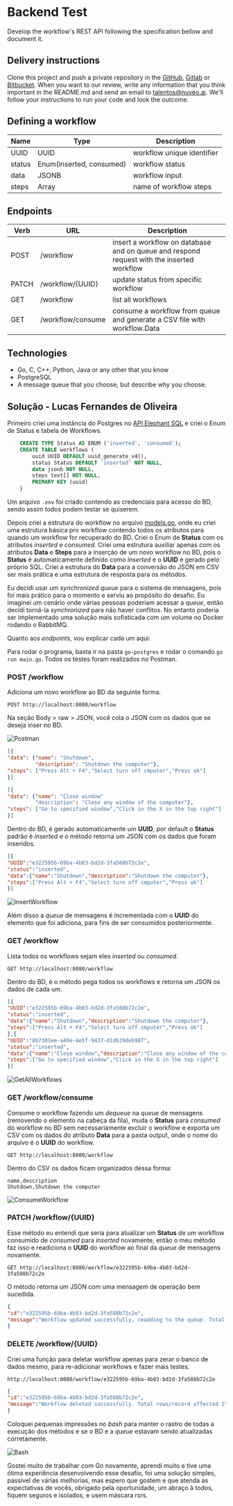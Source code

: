 # Backend Test

Develop the workflow's REST API following the specification bellow and document it.

## Delivery instructions

Clone this project and push a private repository in the [GitHub](https://github.com/), [Gitlab](https://about.gitlab.com/) or [Bitbucket](https://bitbucket.org/). When you want to our review, write any information that you think important in the README.md and send an email to talentos@nuveo.ai. We'll follow your instructions to run your code and look the outcome. 

## Defining a workflow

|Name|Type|Description|
|-|-|-|
|UUID|UUID|workflow unique identifier|
|status|Enum(inserted, consumed)|workflow status|
|data|JSONB|workflow input|
|steps|Array|name of workflow steps

## Endpoints

|Verb|URL|Description|
|-|-|-|
|POST|/workflow|insert a workflow on database and on queue and respond request with the inserted workflow|
|PATCH|/workflow/{UUID}|update status from specific workflow|
|GET|/workflow|list all workflows|
|GET|/workflow/consume|consume a workflow from queue and generate a CSV file with workflow.Data|

## Technologies

- Go, C, C++, Python, Java or any other that you know
- PostgreSQL
- A message queue that you choose, but describe why you choose.

## Solução - Lucas Fernandes de Oliveira

Primeiro criei uma instância do Postgres no [API Elephant SQL](https://api.elephantsql.com/) e criei o Enum de Status e tabela de Workflows.

```sql
    CREATE TYPE Status AS ENUM ('inserted', 'consumed');
    CREATE TABLE workflows (
    	uuid UUID DEFAULT uuid_generate_v4(),
    	status Status DEFAULT 'inserted' NOT NULL,
    	data jsonb NOT NULL,
    	steps text[] NOT NULL,
    	PRIMARY KEY (uuid)
    }
````

Um arquivo ```.env``` foi criado contendo as credenciais para acesso do BD, sendo assim todos podem testar se quiserem.

Depois criei a estrutura do workflow no arquivo [models.go](https://github.com/LucasFOliveira/backend-test/blob/master/go-postgres/models/models.go), onde eu criei uma estrutura básica pro workflow contendo todos os atributos para quando um workflow for recuperado do BD. Criei o Enum de **Status** com os atributos *inserted* e *consumed*. Criei uma estrutura auxiliar apenas com os atributos **Data** e **Steps** para a inserção de um novo workflow no BD, pois o **Status** é automaticamente definido como *inserted* e o **UUID** é gerado pelo próprio SQL. Criei a estrutura do **Data** para a conversão do JSON em CSV ser mais prática e uma estrutura de resposta para os métodos.

Eu decidi usar um *synchronized queue* para o sistema de mensagens, pois foi mais prático para o momento e serviu ao propósito do desafio. Eu imaginei um cenário onde várias pessoas poderiam acessar a *queue*, então decidi torná-la *synchronized* para não haver conflitos. No entanto poderia ser implementado uma solução mais sofisticada com um volume no Docker rodando o RabbitMQ.

Quanto aos *endpoints*, vou explicar cada um aqui:

Para rodar o programa, basta ir na pasta ```go-postgres``` e rodar o comando ```go run main.go```. Todos os testes foram realizados no Postman.

### POST /workflow

Adiciona um novo workflow ao BD da seguinte forma.

```POST http://localhost:8080/workflow```

Na seção Body > raw > JSON, você cola o JSON com os dados que se deseja inser no BD.

![Postman](https://github.com/LucasFOliveira/backend-test/blob/master/go-postgres/images/postman.png?raw=true)

```json
[{
"data": {"name": "Shutdown",
		 "description": "Shutdown the computer"},
"steps": ["Press Alt + F4","Select turn off cmputer","Press ok"]
}]
```

```json
[{
"data": {"name": "Close window"
		 "description": "Close any window of the computer"},
"steps": ["Go to specified window","Click in the X in the top right"]
}]
```

Dentro do BD, é gerado automaticamente um **UUID**, por default o **Status** padrão é *inserted* e o método retorna um JSON com os dados que foram inseridos.

```json
[{
"UUID":"e322595b-69ba-4b03-bd2d-3fa588b72c2e",
"status":"inserted",
"data":{"name":"Shutdown","description":"Shutdown the computer"},
"steps":["Press Alt + F4","Select turn off cmputer","Press ok"]
}]
```

![InsertWorkflow](https://github.com/LucasFOliveira/backend-test/blob/master/go-postgres/images/insert.png?raw=true)

Além disso a *queue* de mensagens é incrementada com o **UUID** do elemento que foi adiciona, para fins de ser consumidos posteriormente.

### GET /workflow

Lista todos os workflows sejam eles *inserted* ou *consumed*.

```GET http://localhost:8080/workflow```

Dentro do BD, é o método pega todos os workflows e retorna um JSON os dados de cada um.

```json
[{
"UUID":"e322595b-69ba-4b03-bd2d-3fa588b72c2e",
"status":"inserted",
"data":{"name":"Shutdown","description":"Shutdown the computer"},
"steps":["Press Alt + F4","Select turn off cmputer","Press ok"]
},{
"UUID":"8b7301ee-a40e-4e5f-9437-d1d629deb987",
"status":"inserted",
"data":{"name":"Close window","description":"Close any window of the computer"},
"steps":["Go to specified window","Click in the X in the top right"]
}]
```
![GetAllWorkflows](https://github.com/LucasFOliveira/backend-test/blob/master/go-postgres/images/get.png?raw=true)

### GET /workflow/consume

Consome o workflow fazendo um *dequeue* na *queue* de mensagens (removendo o elemento na cabeça da fila), muda o **Status** para *consumed* do workflow no BD sem necessariamente excluir o workflow e exporta um CSV com os dados do atributo **Data** para a pasta output, onde o nome do arquivo é o **UUID** do workflow.

```GET http://localhost:8080/workflow```

Dentro do CSV os dados ficam organizados dessa forma:

```
name,description
Shutdown,Shutdown the computer
```

![ConsumeWorkflow](https://github.com/LucasFOliveira/backend-test/blob/master/go-postgres/images/consumed.png?raw=true)

### PATCH /workflow/{UUID}

Esse método eu entendi que seria para atualizar um **Status** de um workflow consumido de *consumed* para *inserted* novamente, então o meu método faz isso e readiciona o **UUID** do workflow ao final da *queue* de mensagens novamente.

```GET http://localhost:8080/workflow/e322595b-69ba-4b03-bd2d-3fa588b72c2e```

O método retorna um JSON com uma mensagem de operação bem sucedida.

```json
{
"id":"e322595b-69ba-4b03-bd2d-3fa588b72c2e",
"message":"Workflow updated successfully, readding to the queue. Total rows/record affected 1\n"
}
```

### DELETE /workflow/{UUID}

Criei uma função para deletar workflow apenas para zerar o banco de dados mesmo, para re-adicionar workflows e fazer mais testes.

```http://localhost:8080/workflow/e322595b-69ba-4b03-bd2d-3fa588b72c2e```

```json
{
"id":"e322595b-69ba-4b03-bd2d-3fa588b72c2e",
"message":"Workflow deleted successfully. Total rows/record affected 1\n"
}
```
Coloquei pequenas impressões no *bash* para manter o rastro de todas a execução dos métodos e se o BD e a *queue* estavam sendo atualizadas corretamente.

![Bash](https://github.com/LucasFOliveira/backend-test/blob/master/go-postgres/images/sh%20exec.png?raw=true)

Gostei muito de trabalhar com Go novamente, aprendi muito e tive uma ótima experiência desenvolvendo esse desafio, foi uma solução simples, passível de várias melhorias, mas espero que gostem e que atenda as expectativas de vocês, obrigado pela oportunidade, um abraço à todos, fiquem seguros e isolados, e usem máscara rsrs.
